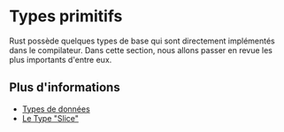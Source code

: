 # Types primitifs

Rust possède quelques types de base qui sont directement implémentés dans le compilateur.
Dans cette section, nous allons passer en revue les plus importants d'entre eux.

## Plus d'informations

- [Types de données](https://doc.rust-lang.org/stable/book/ch03-02-data-types.html)
- [Le Type "Slice"](https://doc.rust-lang.org/stable/book/ch04-03-slices.html)
